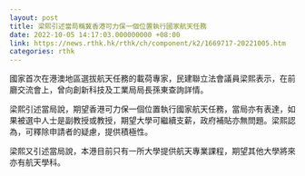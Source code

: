 ```yaml
---
layout: post
title: 梁熙引述當局稱冀香港可力保一個位置執行國家航天任務
date: 2022-10-05 14:17:03.000000000 +08:00
link: https://news.rthk.hk/rthk/ch/component/k2/1669717-20221005.htm
categories: rthk
---
```


國家首次在港澳地區選拔航天任務的載荷專家，民建聯立法會議員梁熙表示，在前廳交流會上，曾向創新科技及工業局局長孫東查詢詳情。

梁熙引述當局說，期望香港可力保一個位置執行國家航天任務，當局亦有表達，如果被選中人士是副教授或教授，期望大學可繼續支薪，政府補貼亦無問題。梁熙認為，可釋除申請者的疑慮，提供積極性。 

梁熙又引述當局說，本港目前只有一所大學提供航天專業課程，期望其他大學將來亦有航天學科。
